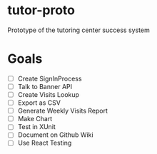 # tutor-proto
Prototype of the tutoring center success system

# Goals
* [ ]  Create SignInProcess
  * [ ] Talk to Banner API
* [ ]  Create Visits Lookup
  * [ ]  Export as CSV
* [ ]  Generate Weekly Visits Report
  * [ ]  Make Chart
* [ ] Test in XUnit
* [ ] Document on Github Wiki
* [ ] Use React Testing
